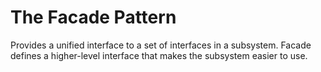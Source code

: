 # The Facade Pattern

Provides a unified interface to a set of interfaces in a subsystem. 
Facade defines a higher-level interface that makes the subsystem easier to use. 
